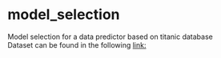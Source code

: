 # model_selection
Model selection for a data predictor based on titanic database<br>
Dataset can be found in the following  <a href="https://www.kaggle.com/competitions/titanic/data">link:<a>
